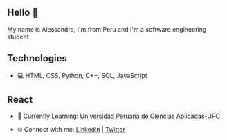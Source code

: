## Hello 👋
My name is Alessandro, I'm from Peru and I'm a software engineering student

## Technologies

- 💻 HTML, CSS, Python, C++, SQL, JavaScript

## React

- 🧠 Currently Learning: [Universidad Peruana de Ciencias Aplicadas-UPC](https://www.upc.edu.pe/)

- 🌐 Connect with me: [Linkedln](https://www.linkedin.com/in/alessandro-ramiro-934085258/) | [Twitter](https://twitter.com/Alessan68944498)

